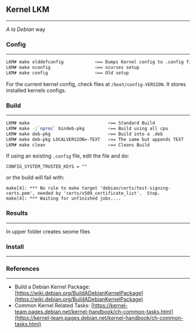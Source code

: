 ## Kernel LKM
---
_A la Debian_ way

### Config
---
```bash
LKM# make olddefconfig            <== Dumps Kernel config to .config file
LKM# make nconfig                 <== ncurses setup
LKM# make config                  <== Old setup
```
For the current kernel config, check files at `/boot/config-VERSION`. It stores installed kernels configs. 


### Build 
---
```bash
LKM# make                              <== Standard Build
LKM# make -j`nproc` bindeb-pkg         <== Build using all cpu
LKM# make deb-pkg                      <== Build into a .deb
LKM# make deb-pkg LOCALVERSION=-TEXT   <== The same but appends TEXT
LKM# make clean                        <== Cleans Build
```
If using an existing `.config` file, edit the file and do:
```markup
CONFIG_SYSTEM_TRUSTED_KEYS = ""
```
or the build will fail with:
```markup
make[4]: *** No rule to make target 'debian/certs/test-signing-certs.pem', needed by 'certs/x509_certificate_list'.  Stop.
make[4]: *** Waiting for unfinished jobs....
```
### Results
---
In upper folder creates seome files



### Install
---


### References
---
- Build a Debian Kernel Package: [https://wiki.debian.org/BuildADebianKernelPackage](https://wiki.debian.org/BuildADebianKernelPackage)
- Common Kernel Related Tasks: [https://kernel-team.pages.debian.net/kernel-handbook/ch-common-tasks.html](https://kernel-team.pages.debian.net/kernel-handbook/ch-common-tasks.html)

